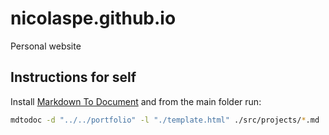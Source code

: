 # nicolaspe.github.io

Personal website

## Instructions for self

Install [Markdown To Document](https://github.com/GaelGirodon/markdown-to-document) and from the main folder run:

```bash
mdtodoc -d "../../portfolio" -l "./template.html" ./src/projects/*.md
```
